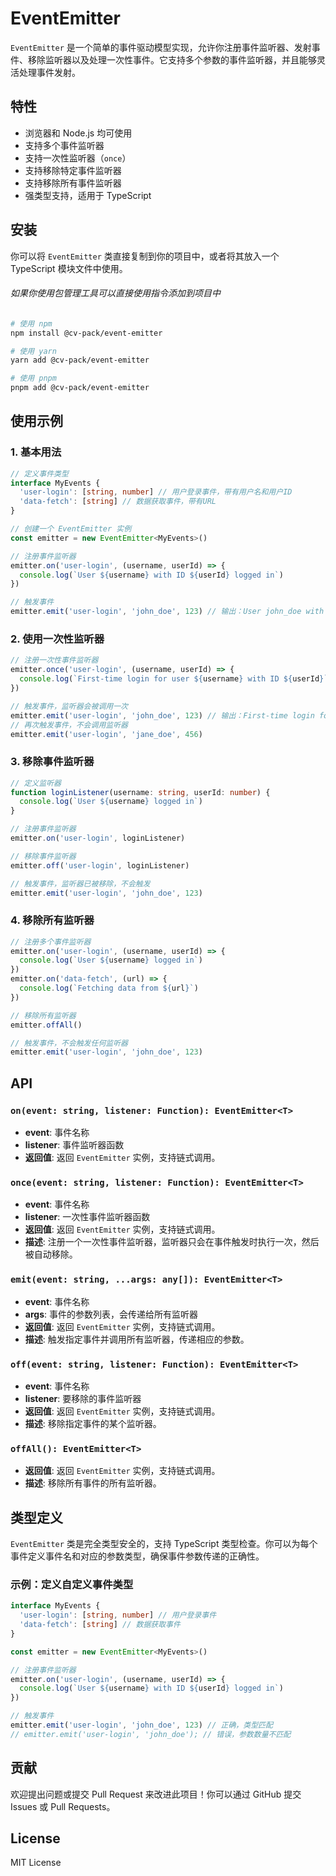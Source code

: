 # EventEmitter

`EventEmitter` 是一个简单的事件驱动模型实现，允许你注册事件监听器、发射事件、移除监听器以及处理一次性事件。它支持多个参数的事件监听器，并且能够灵活处理事件发射。

## 特性
- 浏览器和 Node.js 均可使用
- 支持多个事件监听器
- 支持一次性监听器（`once`）
- 支持移除特定事件监听器
- 支持移除所有事件监听器
- 强类型支持，适用于 TypeScript

## 安装

你可以将 `EventEmitter` 类直接复制到你的项目中，或者将其放入一个 TypeScript 模块文件中使用。

###### 如果你使用包管理工具可以直接使用指令添加到项目中
```bash
# 使用 npm
npm install @cv-pack/event-emitter

# 使用 yarn
yarn add @cv-pack/event-emitter

# 使用 pnpm
pnpm add @cv-pack/event-emitter
```

## 使用示例

### 1. 基本用法

```typescript
// 定义事件类型
interface MyEvents {
  'user-login': [string, number] // 用户登录事件，带有用户名和用户ID
  'data-fetch': [string] // 数据获取事件，带有URL
}

// 创建一个 EventEmitter 实例
const emitter = new EventEmitter<MyEvents>()

// 注册事件监听器
emitter.on('user-login', (username, userId) => {
  console.log(`User ${username} with ID ${userId} logged in`)
})

// 触发事件
emitter.emit('user-login', 'john_doe', 123) // 输出：User john_doe with ID 123 logged in
```

### 2. 使用一次性监听器

```typescript
// 注册一次性事件监听器
emitter.once('user-login', (username, userId) => {
  console.log(`First-time login for user ${username} with ID ${userId}`)
})

// 触发事件，监听器会被调用一次
emitter.emit('user-login', 'john_doe', 123) // 输出：First-time login for user john_doe with ID 123
// 再次触发事件，不会调用监听器
emitter.emit('user-login', 'jane_doe', 456)
```

### 3. 移除事件监听器

```typescript
// 定义监听器
function loginListener(username: string, userId: number) {
  console.log(`User ${username} logged in`)
}

// 注册事件监听器
emitter.on('user-login', loginListener)

// 移除事件监听器
emitter.off('user-login', loginListener)

// 触发事件，监听器已被移除，不会触发
emitter.emit('user-login', 'john_doe', 123)
```

### 4. 移除所有监听器

```typescript
// 注册多个事件监听器
emitter.on('user-login', (username, userId) => {
  console.log(`User ${username} logged in`)
})
emitter.on('data-fetch', (url) => {
  console.log(`Fetching data from ${url}`)
})

// 移除所有监听器
emitter.offAll()

// 触发事件，不会触发任何监听器
emitter.emit('user-login', 'john_doe', 123)
```

## API

### `on(event: string, listener: Function): EventEmitter<T>`
- **event**: 事件名称
- **listener**: 事件监听器函数
- **返回值**: 返回 `EventEmitter` 实例，支持链式调用。

### `once(event: string, listener: Function): EventEmitter<T>`
- **event**: 事件名称
- **listener**: 一次性事件监听器函数
- **返回值**: 返回 `EventEmitter` 实例，支持链式调用。
- **描述**: 注册一个一次性事件监听器，监听器只会在事件触发时执行一次，然后被自动移除。

### `emit(event: string, ...args: any[]): EventEmitter<T>`
- **event**: 事件名称
- **args**: 事件的参数列表，会传递给所有监听器
- **返回值**: 返回 `EventEmitter` 实例，支持链式调用。
- **描述**: 触发指定事件并调用所有监听器，传递相应的参数。

### `off(event: string, listener: Function): EventEmitter<T>`
- **event**: 事件名称
- **listener**: 要移除的事件监听器
- **返回值**: 返回 `EventEmitter` 实例，支持链式调用。
- **描述**: 移除指定事件的某个监听器。

### `offAll(): EventEmitter<T>`
- **返回值**: 返回 `EventEmitter` 实例，支持链式调用。
- **描述**: 移除所有事件的所有监听器。

## 类型定义

`EventEmitter` 类是完全类型安全的，支持 TypeScript 类型检查。你可以为每个事件定义事件名和对应的参数类型，确保事件参数传递的正确性。

### 示例：定义自定义事件类型

```typescript
interface MyEvents {
  'user-login': [string, number] // 用户登录事件
  'data-fetch': [string] // 数据获取事件
}

const emitter = new EventEmitter<MyEvents>()

// 注册事件监听器
emitter.on('user-login', (username, userId) => {
  console.log(`User ${username} with ID ${userId} logged in`)
})

// 触发事件
emitter.emit('user-login', 'john_doe', 123) // 正确，类型匹配
// emitter.emit('user-login', 'john_doe'); // 错误，参数数量不匹配
```

## 贡献

欢迎提出问题或提交 Pull Request 来改进此项目！你可以通过 GitHub 提交 Issues 或 Pull Requests。

## License

MIT License
